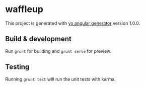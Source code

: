 # waffleup

This project is generated with [yo angular generator](https://github.com/yeoman/generator-angular)
version 1.0.0.

## Build & development

Run `grunt` for building and `grunt serve` for preview.

## Testing

Running `grunt test` will run the unit tests with karma.
